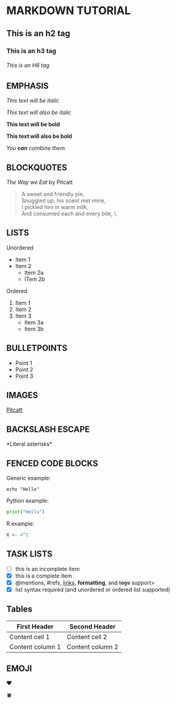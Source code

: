 # MARKDOWN TUTORIAL

## This is an h2 tag

### This is an h3 tag

###### This is an H6 tag

## EMPHASIS

*This text will be italic*

_This text will also be italic_

**This text will be bold**

__This text will also be bold__

_You  **can** combine them_

## BLOCKQUOTES

_The Way we Eat_ by Pitcatt

> A sweet and friendly pie, \
> Snuggled up; his scent met mine, \
> I pickled him in warm milk, \
> And consumed each and every bite, \

## LISTS

Unordered 
* Item 1 
* Item 2
	* Item 2a
	* ITem 2b

Ordered
1. Item 1
2. Item 2
3. Item 3
	* Item 3a
	* Item 3b

## BULLETPOINTS

- Point 1
- Point 2
- Point 3

## IMAGES

[Pitcatt](https://blogpaws.com/wp-content/uploads/2016/10/pitcat.jpg)

## BACKSLASH ESCAPE

\*Literal asterisks\*

## FENCED CODE BLOCKS

Generic example:

```
echo "Hello"
```

Python example:

```python
print("Hello")
```

R example:

```r
X <- 4^2
```

## TASK LISTS

- [ ] this is an incomplete item
- [x] this is a complete item
- [x] @mentions, #refs, [links](), **formatting**, and <del>tags</del> support>
- [x] list syntax required (and unordered or ordered list supported)

## Tables

First Header | Second Header 
------------ | -------------
Content cell 1 | Content cell 2
Content column 1 | Content column 2

## EMOJI

:heart:

:spider:


